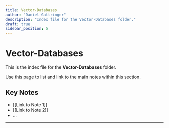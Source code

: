 ```yaml
---
title: Vector-Databases
author: "Daniel Gattringer"
description: "Index file for the Vector-Databases folder."
draft: true
sidebar_position: 5
---
```

# Vector-Databases

This is the index file for the **Vector-Databases** folder.

Use this page to list and link to the main notes within this section.

## Key Notes

* [[Link to Note 1]]
* [[Link to Note 2]]
* ...

---
